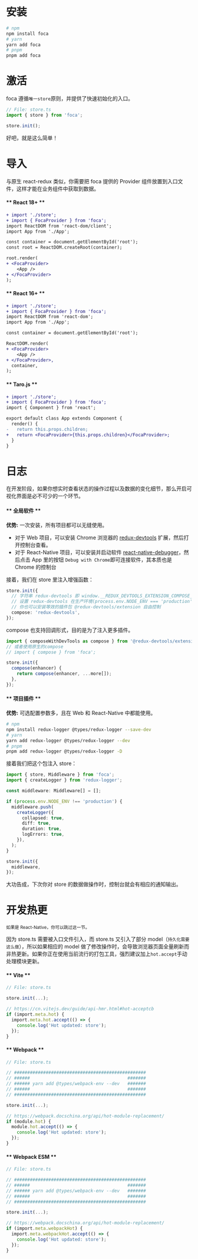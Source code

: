 # <!-- {docsify-ignore} -->

# 安装

```bash
# npm
npm install foca
# yarn
yarn add foca
# pnpm
pnpm add foca
```

# 激活

foca 遵循`唯一store`原则，并提供了快速初始化的入口。

```typescript
// File: store.ts
import { store } from 'foca';

store.init();
```

好吧，就是这么简单！

# 导入

与原生 react-redux 类似，你需要把 foca 提供的 Provider 组件放置到入口文件，这样才能在业务组件中获取到数据。

<!-- tabs:start -->

#### ** React 18+ **

```diff
+ import './store';
+ import { FocaProvider } from 'foca';
import ReactDOM from 'react-dom/client';
import App from './App';

const container = document.getElementById('root');
const root = ReactDOM.createRoot(container);

root.render(
+ <FocaProvider>
    <App />
+ </FocaProvider>
);
```

#### ** React 16+ **

```diff
+ import './store';
+ import { FocaProvider } from 'foca';
import ReactDOM from 'react-dom';
import App from './App';

const container = document.getElementById('root');

ReactDOM.render(
+ <FocaProvider>
    <App />
+ </FocaProvider>,
  container,
);
```

#### ** Taro.js **

```diff
+ import './store';
+ import { FocaProvider } from 'foca';
import { Component } from 'react';

export default class App extends Component {
  render() {
-   return this.props.children;
+   return <FocaProvider>{this.props.children}</FocaProvider>;
  }
}
```

<!-- tabs:end -->

# 日志

在开发阶段，如果你想实时查看状态的操作过程以及数据的变化细节，那么开启可视化界面是必不可少的一个环节。

<!-- tabs:start -->

#### ** 全局软件 **

**优势:** 一次安装，所有项目都可以无缝使用。

- 对于 Web 项目，可以安装 Chrome 浏览器的 [redux-devtools](https://github.com/reduxjs/redux-devtools) 扩展，然后打开控制台查看。
- 对于 React-Native 项目，可以安装并启动软件 [react-native-debugger](https://github.com/jhen0409/react-native-debugger)，然后点击 App 里的按钮 `Debug with Chrome`即可连接软件，其本质也是 Chrome 的控制台

接着，我们在 store 里注入增强函数：

```typescript
store.init({
  // 字符串 redux-devtools 即 window.__REDUX_DEVTOOLS_EXTENSION_COMPOSE__ 的缩写
  // 设置 redux-devtools 在生产环境(process.env.NODE_ENV === 'production')下会自动关闭
  // 你也可以安装等效的插件包 @redux-devtools/extension 自由控制
  compose: 'redux-devtools',
});
```

compose 也支持回调形式，目的是为了注入更多插件。

```typescript
import { composeWithDevTools as compose } from '@redux-devtools/extension';
// 或者使用原生的compose
// import { compose } from 'foca';

store.init({
  compose(enhancer) {
    return compose(enhancer, ...more[]);
  },
});
```

#### ** 项目插件 **

**优势:** 可选配置参数多，且在 Web 和 React-Native 中都能使用。

```bash
# npm
npm install redux-logger @types/redux-logger --save-dev
# yarn
yarn add redux-logger @types/redux-logger --dev
# pnpm
pnpm add redux-logger @types/redux-logger -D
```

接着我们把这个包注入 store：

```typescript
import { store, Middleware } from 'foca';
import { createLogger } from 'redux-logger';

const middleware: Middleware[] = [];

if (process.env.NODE_ENV !== 'production') {
  middleware.push(
    createLogger({
      collapsed: true,
      diff: true,
      duration: true,
      logErrors: true,
    }),
  );
}

store.init({
  middleware,
});
```

大功告成，下次你对 store 的数据做操作时，控制台就会有相应的通知输出。

<!-- tabs:end -->

# 开发热更

<small>如果是 React-Native，你可以跳过这一节。</small>

因为 store.ts 需要被入口文件引入，而 store.ts 又引入了部分 model（<small>持久化需要这么做</small>），所以如果相应的 model 做了修改操作时，会导致浏览器页面全量刷新而非热更新。如果你正在使用当前流行的打包工具，强烈建议加上`hot.accept`手动处理模块更新。

<!-- tabs:start -->

#### ** Vite **

```typescript
// File: store.ts

store.init(...);

// https://cn.vitejs.dev/guide/api-hmr.html#hot-acceptcb
if (import.meta.hot) {
  import.meta.hot.accept(() => {
    console.log('Hot updated: store');
  });
}
```

#### ** Webpack **

```typescript
// File: store.ts

// ##################################################
// ######                                     #######
// ###### yarn add @types/webpack-env --dev   #######
// ######                                     #######
// ##################################################

store.init(...);

// https://webpack.docschina.org/api/hot-module-replacement/
if (module.hot) {
  module.hot.accept(() => {
    console.log('Hot updated: store');
  });
}
```

#### ** Webpack ESM **

```typescript
// File: store.ts

// ##################################################
// ######                                     #######
// ###### yarn add @types/webpack-env --dev   #######
// ######                                     #######
// ##################################################

store.init(...);

// https://webpack.docschina.org/api/hot-module-replacement/
if (import.meta.webpackHot) {
  import.meta.webpackHot.accept(() => {
    console.log('Hot updated: store');
  });
}
```

<!-- tabs:end -->
